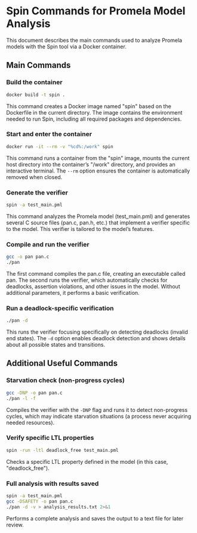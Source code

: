 # Spin Commands for Promela Model Analysis

This document describes the main commands used to analyze Promela models with the Spin tool via a Docker container.

## Main Commands

### Build the container

```bash
docker build -t spin .
```
This command creates a Docker image named "spin" based on the Dockerfile in the current directory. The image contains the environment needed to run Spin, including all required packages and dependencies.

### Start and enter the container

```bash
docker run -it --rm -v "%cd%:/work" spin
```

This command runs a container from the "spin" image, mounts the current host directory into the container’s "/work" directory, and provides an interactive terminal. The `--rm` option ensures the container is automatically removed when closed.

### Generate the verifier

```bash
spin -a test_main.pml
```
This command analyzes the Promela model (test_main.pml) and generates several C source files (pan.c, pan.h, etc.) that implement a verifier specific to the model. This verifier is tailored to the model’s features.

### Compile and run the verifier

```bash
gcc -o pan pan.c
./pan
```
The first command compiles the pan.c file, creating an executable called pan. The second runs the verifier, which automatically checks for deadlocks, assertion violations, and other issues in the model. Without additional parameters, it performs a basic verification.

### Run a deadlock-specific verification

```bash
./pan -d
```

This runs the verifier focusing specifically on detecting deadlocks (invalid end states). The `-d` option enables deadlock detection and shows details about all possible states and transitions.

## Additional Useful Commands

### Starvation check (non-progress cycles)

```bash
gcc -DNP -o pan pan.c
./pan -l -f
```

Compiles the verifier with the `-DNP` flag and runs it to detect non-progress cycles, which may indicate starvation situations (a process never acquiring needed resources).

### Verify specific LTL properties

```bash
spin -run -ltl deadlock_free test_main.pml
```

Checks a specific LTL property defined in the model (in this case, "deadlock_free").


### Full analysis with results saved

```bash
spin -a test_main.pml
gcc -DSAFETY -o pan pan.c
./pan -d -v > analysis_results.txt 2>&1
```

Performs a complete analysis and saves the output to a text file for later review.
